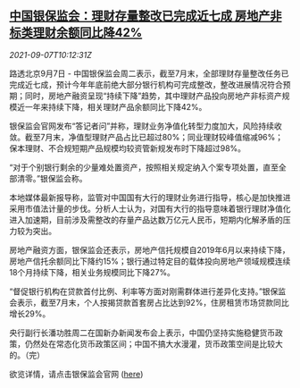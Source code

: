 <!--1631010662000-->
[中国银保监会：理财存量整改已完成近七成 房地产非标类理财余额同比降42%](https://cn.reuters.com/article/china-cbirc-wealth-magt-rea-0907-idCNKBS2G30RZ)
------

<div><i>2021-09-07T10:12:31Z</i></div><p>路透北京9月7日 - 中国银保监会周二表示，截至7月末，全部理财存量整改任务已完成近七成，预计今年年底前绝大部分银行机构可完成整改，整改进展情况符合预期；同时，房地产融资呈现“持续下降”趋势，其中理财产品投向房地产非标资产规模近一年来持续下降，相关理财产品余额同比下降42%。</p><p>银保监会官网发布“答记者问”并称，理财业务净值化转型力度加大，风险持续收敛。截至7月末，净值型理财产品占比已超过80%；同业理财较峰值缩减96%；保本理财、不合规短期产品规模均较资管新规发布时下降超过98%。</p><p>“对于个别银行剩余的少量难处置资产，按照相关规定纳入个案专项处置，直至全部清零。”银保监会称。</p><p>本地媒体最新报导称，监管对中国国有大行的理财业务进行指导，核心是加快推进采用市值法计量的步伐。分析人士认为，对国有大行的指导意味着银行理财净值化进入加速期，目前涉及需整改的存量产品达数万亿元人民币，短期内化解矛盾的压力较为突出。</p><p>房地产融资方面，银保监会还表示，房地产信托规模自2019年6月以来持续下降，房地产信托余额同比下降约15%；银行通过特定目的载体投向房地产领域规模连续18个月持续下降，相关业务规模同比下降27%。</p><p>“督促银行机构在贷款首付比例、利率等方面对刚需群体进行差异化支持。”银保监会表示，截至7月末，个人按揭贷款首套房占比达到92%，住房租赁市场贷款同比增长29%。</p><p>央行副行长潘功胜周二在国新办新闻发布会上表示，中国仍坚持实施稳健货币政策，仍然处在常态化货币政策区间；中国不搞大水漫灌，货币政策空间是比较大的。（完）</p><p>欲览详情，请点击银保监会官网 (<a href="http://www.cbirc.gov.cn/cn/view/pages/ItemDetail.html?docId=1005881&amp;itemId=915">here</a>)</p>
